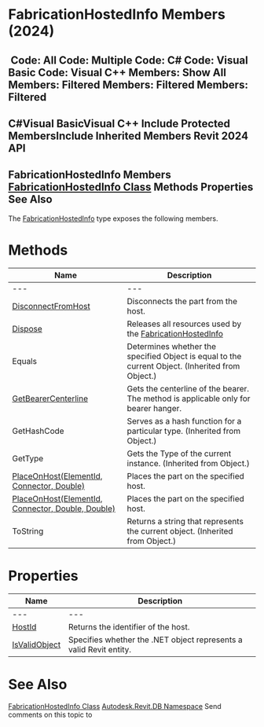 # FabricationHostedInfo Members (2024)

﻿
 Code: All Code: Multiple Code: C# Code: Visual Basic Code: Visual C++  Members: Show All Members: Filtered Members: Filtered Members: Filtered   
---  
C#Visual BasicVisual C++
Include Protected MembersInclude Inherited Members
Revit 2024 API  
---  
FabricationHostedInfo Members  
[FabricationHostedInfo Class](c74f8adf-a227-098c-b58c-a2998560c0d3.md "FabricationHostedInfo Class") Methods Properties See Also  
---  
The [FabricationHostedInfo](c74f8adf-a227-098c-b58c-a2998560c0d3.md "FabricationHostedInfo Class") type exposes the following members.
# Methods
| Name | Description |
| --- | --- |
| --- | --- | --- |
| [DisconnectFromHost](22be6751-af02-cda5-11ca-3433835f3e94.md "DisconnectFromHost Method") | Disconnects the part from the host. |
| [Dispose](9e861f64-a83d-ba91-5377-2db30dbdd312.md "Dispose Method") | Releases all resources used by the [FabricationHostedInfo](c74f8adf-a227-098c-b58c-a2998560c0d3.md "FabricationHostedInfo Class") |
| Equals | Determines whether the specified Object is equal to the current Object. (Inherited from Object.) |
| [GetBearerCenterline](9fd81153-3d66-f18f-eb43-41bc84284b13.md "GetBearerCenterline Method") | Gets the centerline of the bearer. The method is applicable only for bearer hanger. |
| GetHashCode | Serves as a hash function for a particular type.  (Inherited from Object.) |
| GetType | Gets the Type of the current instance. (Inherited from Object.) |
| [PlaceOnHost(ElementId, Connector, Double)](66f2c679-d136-7252-d417-5cb122c9840d.md "PlaceOnHost Method \(ElementId, Connector, Double\)") | Places the part on the specified host. |
| [PlaceOnHost(ElementId, Connector, Double, Double)](aba22d62-a05c-0d34-91c8-e2a08041994f.md "PlaceOnHost Method \(ElementId, Connector, Double, Double\)") | Places the part on the specified host. |
| ToString | Returns a string that represents the current object. (Inherited from Object.) |

# Properties
| Name | Description |
| --- | --- |
| --- | --- | --- |
| [HostId](d48cf763-b47f-1aea-2999-b86e03ff1caf.md "HostId Property") | Returns the identifier of the host. |
| [IsValidObject](beb0c33a-7991-8b05-e264-05d4ae17fc99.md "IsValidObject Property") | Specifies whether the .NET object represents a valid Revit entity. |

# See Also
[FabricationHostedInfo Class](c74f8adf-a227-098c-b58c-a2998560c0d3.md "FabricationHostedInfo Class")
[Autodesk.Revit.DB Namespace](87546ba7-461b-c646-cbb1-2cb8f5bff8b2.md "Autodesk.Revit.DB Namespace")
Send comments on this topic to 